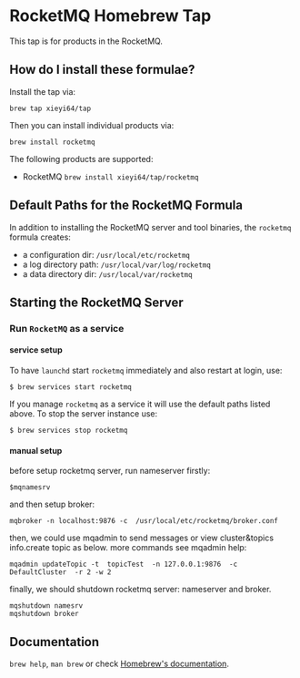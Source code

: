# RocketMQ Homebrew Tap

This tap is for products in the RocketMQ.

## How do I install these formulae?

Install the tap via:

    brew tap xieyi64/tap

Then you can install individual products via:

    brew install rocketmq

The following products are supported:

* RocketMQ `brew install xieyi64/tap/rocketmq`

## Default Paths for the RocketMQ Formula

In addition to installing the RocketMQ server and tool binaries, the `rocketmq` formula creates:

 * a configuration dir: `/usr/local/etc/rocketmq`
 * a log directory path: `/usr/local/var/log/rocketmq`
 * a data directory dir: `/usr/local/var/rocketmq`

## Starting the RocketMQ Server

### Run `RocketMQ` as a service

#### service setup 

To have `launchd` start `rocketmq` immediately and also restart at login, use:

```
$ brew services start rocketmq
```
If you manage `rocketmq` as a service it will use the default paths listed above. To stop the server instance use:

```
$ brew services stop rocketmq
```

#### manual setup 

before setup rocketmq server, run nameserver firstly:

```
$mqnamesrv
```

and then setup broker:

```
mqbroker -n localhost:9876 -c  /usr/local/etc/rocketmq/broker.conf
```

then, we could use mqadmin to send messages or view cluster&topics info.create topic as below. more commands see mqadmin help:

```
mqadmin updateTopic -t  topicTest  -n 127.0.0.1:9876  -c DefaultCluster  -r 2 -w 2
```

finally, we should shutdown rocketmq server: nameserver and broker.

```
mqshutdown namesrv
mqshutdown broker
```


## Documentation
`brew help`, `man brew` or check [Homebrew's documentation](https://github.com/Homebrew/brew/blob/master/docs/README.md).
